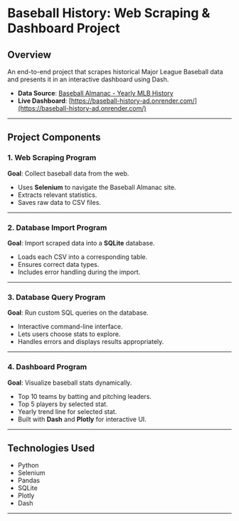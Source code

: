 # Baseball History: Web Scraping & Dashboard Project

##  Overview
An end-to-end project that scrapes historical Major League Baseball data and presents it in an interactive dashboard using Dash.

- **Data Source**: [Baseball Almanac - Yearly MLB History](https://www.baseball-almanac.com/yearmenu.shtml)  
- **Live Dashboard**: [https://baseball-history-ad.onrender.com/](https://baseball-history-ad.onrender.com/)

---

## Project Components

### 1. Web Scraping Program
**Goal**: Collect baseball data from the web.

- Uses **Selenium** to navigate the Baseball Almanac site.
- Extracts relevant statistics.
- Saves raw data to CSV files.

---

### 2. Database Import Program
**Goal**: Import scraped data into a **SQLite** database.

- Loads each CSV into a corresponding table.
- Ensures correct data types.
- Includes error handling during the import.

---

### 3. Database Query Program
**Goal**: Run custom SQL queries on the database.

- Interactive command-line interface.
- Lets users choose stats to explore.
- Handles errors and displays results appropriately.

---

### 4. Dashboard Program
**Goal**: Visualize baseball stats dynamically.

- Top 10 teams by batting and pitching leaders.
- Top 5 players by selected stat.
- Yearly trend line for selected stat.
- Built with **Dash** and **Plotly** for interactive UI.

---

## Technologies Used
- Python
- Selenium
- Pandas
- SQLite
- Plotly
- Dash

---
